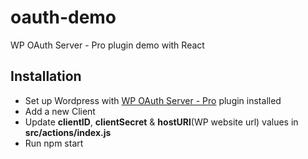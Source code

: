 # oauth-demo
WP OAuth Server - Pro plugin demo with React

## Installation
- Set up Wordpress with [WP OAuth Server - Pro](https://wp-oauth.com/) plugin installed
- Add a new Client
- Update **clientID**, **clientSecret** & **hostURl**(WP website url) values in **src/actions/index.js**
- Run npm start
